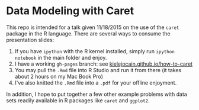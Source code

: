 # Data Modeling with Caret

This repo is intended for a talk given 11/18/2015 on the use of the `caret` package in the R language.  There are several ways to consume the presentation slides:

1. If you have `ipython` with the R kernel installed, simply run `ipython notebook` in the main folder and enjoy.
2. I have a working `gh-pages` branch: see [kielejocain.github.io/how-to-caret](http://kielejocain.github.io/how-to-caret)
3. You may pull the `.Rmd` file into R Studio and run it from there (it takes about 2 hours on my Mac Book Pro)
4. I've also knitted the `.Rmd` file into a `.pdf` for your offline enjoyment.

In addition, I hope to put together a few other example problems with data sets readily available in R packages like `caret` and `ggplot2`.
